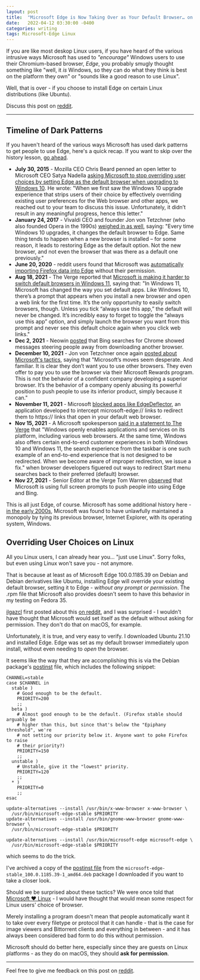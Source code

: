 ```yaml
---
layout: post
title:  "Microsoft Edge is Now Taking Over as Your Default Browser… on Linux"
date:   2022-04-12 03:30:00 -0400
categories: writing
tags: Microsoft-Edge Linux
---
```


If you are like most deskop Linux users, if you have heard of the various intrusive ways Microsoft has used to *"encourage"* Windows users to use their Chromium-based browser, *Edge*, you probably smugly thought something like "well, it *is* Windows, so they can do what they think is best on the platform they own" or "sounds like a good reason to use Linux".

Well, that is over - if you choose to install Edge on certain Linux distributions (like Ubuntu).

Discuss this post on [reddit](https://www.reddit.com/r/linux/duplicates/u1tgyx/microsoft_edge_is_now_taking_over_as_your_default/).

* * *

## Timeline of Dark Patterns

If you haven't heard of the various ways Microsoft has used dark patterns to get people to use Edge, here's a quick recap. If you want to skip over the history lesson, [go ahead](#overriding-user-choices-on-linux).

* **July 30, 2015** - Mozilla CEO Chris Beard penned an open letter to Microsoft CEO Satya Nadella [asking Microsoft to stop overriding user choices by setting Edge as the default browser when upgrading to Windows 10](https://blog.mozilla.org/en/products/firefox/an-open-letter-to-microsofts-ceo-dont-roll-back-the-clock-on-choice-and-control/). He wrote: "When we first saw the Windows 10 upgrade experience that strips users of their choice by effectively overriding existing user preferences for the Web browser and other apps, we reached out to your team to discuss this issue. Unfortunately, it didn’t result in any meaningful progress, hence this letter."
* **January 24, 2017** - Vivaldi CEO and founder Jon von Tetzchner (who also founded Opera in the 1990s) [weighed in as well](https://web.archive.org/web/20170124205122/https://vivaldi.net/en-US/teamblog/220-it-s-time-to-do-the-right-thing-microsoft), saying: "Every time Windows 10 upgrades, it changes the default browser to Edge. Same thing tends to happen when a new browser is installed – for some reason, it leads to restoring Edge as the default option. Not the new browser, and not even the browser that was there as a default one previously."
* **June 20, 2020** - reddit users found that Microsoft was [automatically importing Firefox data into Edge](https://news.softpedia.com/news/microsoft-edge-accused-of-sneakily-importing-firefox-data-on-windows-10-530338.shtml) without their permission. 
* **Aug 18, 2021** - The Verge reported that [Microsoft is making it harder to switch default browsers in Windows 11](https://www.theverge.com/22630319/microsoft-windows-11-default-browser-changes), saying that: "In Windows 11, Microsoft has changed the way you set default apps. Like Windows 10, there’s a prompt that appears when you install a new browser and open a web link for the first time. It’s the only opportunity to easily switch browsers, though. Unless you tick “always use this app,” the default will never be changed. It’s incredibly easy to forget to toggle the “always use this app” option, and simply launch the browser you want from this prompt and never see this default choice again when you click web links."
* **Dec 2, 2021** - Neowin [posted](https://www.neowin.net/news/microsoft-says-its-own-edge-browser-is-more-trustworthy-than-so-2008-google-chrome/) that Bing searches for Chrome showed messages steering people away from downloading another browser. 
* **December 10, 2021** - Jon von Tetzchner once again [posted about Microsoft's tactics](https://vivaldi.com/blog/microsoft-back-to-its-old-tricks-to-get-an-edge-on-the-competition/), saying that "Microsoft’s moves seem desperate. And familiar. It is clear they don’t want you to use other browsers. They even offer to pay you to use the browser via their Microsoft Rewards program. This is not the behavior of a confident company developing a superior browser. It’s the behavior of a company openly abusing its powerful position to push people to use its inferior product, simply because it can."
* **November 11, 2021** - Microsoft [blocked apps like EdgeDeflector](https://www.ctrl.blog/entry/microsoft-edge-protocol-competition.html), an application developed to intercept microsoft-edge:// links to redirect them to https:// links that open in your default web browser. 
* **Nov 15, 2021** - A Microsoft spokesperson [said in a statement to The Verge](https://www.theverge.com/2021/11/15/22782802/microsoft-block-edgedeflector-windows-11) that "Windows openly enables applications and services on its platform, including various web browsers. At the same time, Windows also offers certain end-to-end customer experiences in both Windows 10 and Windows 11, the search experience from the taskbar is one such example of an end-to-end experience that is not designed to be redirected. When we become aware of improper redirection, we issue a fix." when browser developers figuered out ways to redirect Start menu searches back to their preferred (default) browser. 
* **Nov 27, 2021** - Senior Editor at the Verge Tom Warren [observed](https://twitter.com/tomwarren/status/1464624781471404035) that Microsoft is using full screen prompts to push people into using Edge and Bing.

This is all just Edge, of course. Microsoft has some additional history here - [in the early 2000s](https://en.wikipedia.org/wiki/United_States_v._Microsoft_Corp.), Microsoft was found to have unlawfully maintained a monopoly by tying its previous browser, Internet Explorer, with its operating system, Windows.

## Overriding User Choices on Linux

All you Linux users, I can already hear you... "just use Linux". Sorry folks, but even using Linux won't save you - not anymore. 

That is because at least as of Microsoft Edge 100.0.1185.39 on Debian and Debian derivatives like Ubuntu, installing Edge will override your existing default browser, setting it to Edge - *without any prompt or permission*. The .rpm file that Microsoft also provides doesn't seem to have this behavior in my testing on Fedora 35.

[ilgazcl](https://www.reddit.com/user/ilgazcl) first posted about this [on reddit](https://www.reddit.com/r/firefox/comments/u15h0p/i_just_installed_microsoft_edge_for_linux_and_it/), and I was surprised - I wouldn't have thought that Microsoft would set itself as the default without asking for permission. They don't do that on macOS, for example. 

Unfortunately, it is true, and very easy to verify. I downloaded Ubuntu 21.10 and installed Edge. Edge was set as my default browser immediately upon install, without even needing to *open* the browser.

It seems like the way that they are accomplishing this is via the Debian package's [postinst](https://www.debian.org/doc/debian-policy/ch-maintainerscripts.html) file, which includes the following snippet:

```
CHANNEL=stable
case $CHANNEL in
  stable )
    # Good enough to be the default.
    PRIORITY=200
    ;;
  beta )
    # Almost good enough to be the default. (Firefox stable should arguably be
    # higher than this, but since that's below the "Epiphany threshold", we're
    # not setting our priority below it. Anyone want to poke Firefox to raise
    # their priority?)
    PRIORITY=150
    ;;
  unstable )
    # Unstable, give it the "lowest" priority.
    PRIORITY=120
    ;;
  * )
    PRIORITY=0
    ;;
esac

update-alternatives --install /usr/bin/x-www-browser x-www-browser \
  /usr/bin/microsoft-edge-stable $PRIORITY
update-alternatives --install /usr/bin/gnome-www-browser gnome-www-browser \
  /usr/bin/microsoft-edge-stable $PRIORITY

update-alternatives --install /usr/bin/microsoft-edge microsoft-edge \
  /usr/bin/microsoft-edge-stable $PRIORITY
``` 
which seems to do the trick. 

I've archived a copy of the [postinst file]({{site.url}}/assets/data/2022-04-12-microsoft-edge-is-now-taking-over-as-your-default-browser-on-linux/postinst) from the `microsoft-edge-stable_100.0.1185.39-1_amd64.deb` package I downloaded if you want to take a closer look.

Should we be surprised about these tactics? We were once told that [Microsoft ❤️ Linux](https://cloudblogs.microsoft.com/windowsserver/2015/05/06/microsoft-loves-linux/) - I would have thought that would mean some respect for Linux users' choice of browser.

Merely installing a program doesn't mean that people automatically want it to take over every filetype or protocol that it can handle - that is the case for image viewers and Bittorrent clients and everything in between - and it has always been considered bad form to do this without permission. 

Microsoft should do better here, especially since they are guests on Linux platforms - as they do on macOS, they should **ask for permission**.

---

Feel free to give me feedback on this post on [reddit](https://www.reddit.com/r/linux/duplicates/u1tgyx/microsoft_edge_is_now_taking_over_as_your_default/). 